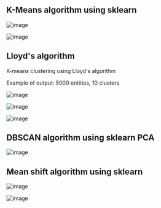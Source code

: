 ## K-Means algorithm using sklearn ##

![image](https://user-images.githubusercontent.com/75897943/140614842-43814f76-fef6-4c12-8940-7408f7470134.png)

![image](https://user-images.githubusercontent.com/75897943/140614852-bf27e72b-4d30-4972-bcb2-0bf46a6ddfd8.png)


## Lloyd's algorithm ##

K-means clustering using Lloyd's algorithm 

Example of output:
5000 entities, 10 clusters

![image](https://user-images.githubusercontent.com/75897943/140614687-3927e2e0-0eac-4c54-9c26-18af5da02b06.png)

![image](https://user-images.githubusercontent.com/75897943/140614698-e6750f41-97e1-442d-aca5-c865cd130e0f.png)

![image](https://user-images.githubusercontent.com/75897943/140614709-29fa26eb-560e-4c44-ba16-b570763a3ef9.png)


## DBSCAN algorithm using sklearn PCA ##

![image](https://user-images.githubusercontent.com/75897943/140614583-3e622384-ec88-4d09-8e46-a5fd038fe3a3.png)


## Mean shift algorithm using sklearn ##

![image](https://user-images.githubusercontent.com/75897943/140614902-2d0ffd9a-add4-43b7-a10b-75e928d9294b.png)

![image](https://user-images.githubusercontent.com/75897943/140614907-a7dae3f0-bef1-44b6-a22b-9abcfd99bc9d.png)
